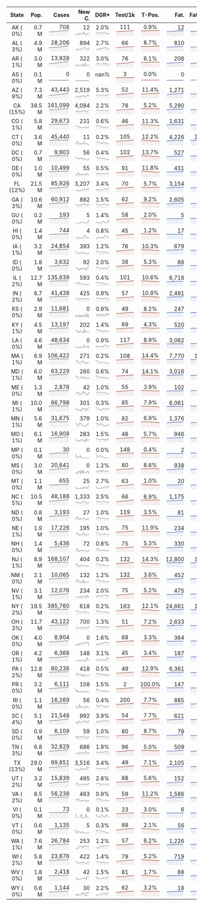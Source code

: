 
<!-- Building Table Time:  2020-06-19T16:00:17.508368 -->


| State | Pop. | Cases | New C. | DGR* | Test/1k | T-Pos. | Fat. | Fat./1M  | CFR* |  GF* | GF-14day | Dbl.Days | CDD |  
| :---: | ---: | ---: | ---: | :---: | :---: | :---: | ---: | ---:  | :---: |  :---: | :---: | :---: | ---: |  
| AK ( 0%)  | 0.7 M  | 708 <br><img src="/assets/images/covid/sparklines/AK_img_positive_20200619_1592596817.png"> | 12 <br><img src="/assets/images/covid/sparklines/AK_img_positiveIncrease_20200619_1592596817.png"> | 2.0% <br><img src="/assets/images/covid/sparklines/AK_img_dgr_4_20200619_1592596817.png"> | 111 <br><img src="/assets/images/covid/sparklines/AK_img_total_test_per_1k_20200619_1592596817.png"> | 0.9% <br><img src="/assets/images/covid/sparklines/AK_img_test_positivity_20200619_1592596817.png"> | 12 <br><img src="/assets/images/covid/sparklines/AK_img_death_20200619_1592596818.png"> | 16 <br><img src="/assets/images/covid/sparklines/AK_img_death_20200619_1592596818.png">  | 1.7% <br><img src="/assets/images/covid/sparklines/AK_img_cfr_4_20200619_1592596818.png"> |  1.4 <br><img src="/assets/images/covid/sparklines/AK_img_gfac_4_20200619_1592596818.png"> | 17.8 <br><img src="/assets/images/covid/sparklines/AK_img_gfac_14sum_20200619_1592596818.png"> | 34 <br><img src="/assets/images/covid/sparklines/AK_img_doubling_days_20200619_1592596818.png"> | 1   |  
| AL ( 3%)  | 4.9 M  | 28,206 <br><img src="/assets/images/covid/sparklines/AL_img_positive_20200619_1592596818.png"> | 894 <br><img src="/assets/images/covid/sparklines/AL_img_positiveIncrease_20200619_1592596818.png"> | 2.7% <br><img src="/assets/images/covid/sparklines/AL_img_dgr_4_20200619_1592596819.png"> | 66 <br><img src="/assets/images/covid/sparklines/AL_img_total_test_per_1k_20200619_1592596819.png"> | 8.7% <br><img src="/assets/images/covid/sparklines/AL_img_test_positivity_20200619_1592596819.png"> | 810 <br><img src="/assets/images/covid/sparklines/AL_img_death_20200619_1592596819.png"> | 165 <br><img src="/assets/images/covid/sparklines/AL_img_death_20200619_1592596819.png">  | 2.9% <br><img src="/assets/images/covid/sparklines/AL_img_cfr_4_20200619_1592596819.png"> |  1.4 <br><img src="/assets/images/covid/sparklines/AL_img_gfac_4_20200619_1592596819.png"> | 15.9 <br><img src="/assets/images/covid/sparklines/AL_img_gfac_14sum_20200619_1592596819.png"> | 25 <br><img src="/assets/images/covid/sparklines/AL_img_doubling_days_20200619_1592596819.png"> | 0   |  
| AR ( 1%)  | 3.0 M  | 13,928 <br><img src="/assets/images/covid/sparklines/AR_img_positive_20200619_1592596819.png"> | 322 <br><img src="/assets/images/covid/sparklines/AR_img_positiveIncrease_20200619_1592596820.png"> | 3.0% <br><img src="/assets/images/covid/sparklines/AR_img_dgr_4_20200619_1592596820.png"> | 76 <br><img src="/assets/images/covid/sparklines/AR_img_total_test_per_1k_20200619_1592596820.png"> | 6.1% <br><img src="/assets/images/covid/sparklines/AR_img_test_positivity_20200619_1592596820.png"> | 208 <br><img src="/assets/images/covid/sparklines/AR_img_death_20200619_1592596820.png"> | 69 <br><img src="/assets/images/covid/sparklines/AR_img_death_20200619_1592596820.png">  | 1.5% <br><img src="/assets/images/covid/sparklines/AR_img_cfr_4_20200619_1592596821.png"> |  0.9 <br><img src="/assets/images/covid/sparklines/AR_img_gfac_4_20200619_1592596820.png"> | 11.2 <br><img src="/assets/images/covid/sparklines/AR_img_gfac_14sum_20200619_1592596821.png"> | 23 <br><img src="/assets/images/covid/sparklines/AR_img_doubling_days_20200619_1592596821.png"> | 1   |  
| AS ( 0%)  | 0.1 M  | 0 <br><img src="/assets/images/covid/sparklines/AS_img_positive_20200619_1592596821.png"> | 0 <br><img src="/assets/images/covid/sparklines/AS_img_positiveIncrease_20200619_1592596821.png"> | nan% <br><img src="/assets/images/covid/sparklines/AS_img_dgr_4_20200619_1592596821.png"> | 3 <br><img src="/assets/images/covid/sparklines/AS_img_total_test_per_1k_20200619_1592596821.png"> | 0.0% <br><img src="/assets/images/covid/sparklines/AS_img_test_positivity_20200619_1592596821.png"> | 0 <br><img src="/assets/images/covid/sparklines/AS_img_death_20200619_1592596822.png"> | 0 <br><img src="/assets/images/covid/sparklines/AS_img_death_20200619_1592596822.png">  | 0.0% <br><img src="/assets/images/covid/sparklines/AS_img_cfr_4_20200619_1592596822.png"> |  nan <br><img src="/assets/images/covid/sparklines/AS_img_gfac_4_20200619_1592596822.png"> | nan <br><img src="/assets/images/covid/sparklines/AS_img_gfac_14sum_20200619_1592596822.png"> | nan <br><img src="/assets/images/covid/sparklines/AS_img_doubling_days_20200619_1592596822.png"> | 80   |  
| AZ ( 9%)  | 7.3 M  | 43,443 <br><img src="/assets/images/covid/sparklines/AZ_img_positive_20200619_1592596822.png"> | 2,519 <br><img src="/assets/images/covid/sparklines/AZ_img_positiveIncrease_20200619_1592596822.png"> | 5.3% <br><img src="/assets/images/covid/sparklines/AZ_img_dgr_4_20200619_1592596823.png"> | 52 <br><img src="/assets/images/covid/sparklines/AZ_img_total_test_per_1k_20200619_1592596823.png"> | 11.4% <br><img src="/assets/images/covid/sparklines/AZ_img_test_positivity_20200619_1592596823.png"> | 1,271 <br><img src="/assets/images/covid/sparklines/AZ_img_death_20200619_1592596823.png"> | 175 <br><img src="/assets/images/covid/sparklines/AZ_img_death_20200619_1592596823.png">  | 3.1% <br><img src="/assets/images/covid/sparklines/AZ_img_cfr_4_20200619_1592596823.png"> |  1.3 <br><img src="/assets/images/covid/sparklines/AZ_img_gfac_4_20200619_1592596823.png"> | 18.3 <br><img src="/assets/images/covid/sparklines/AZ_img_gfac_14sum_20200619_1592596823.png"> | 13 <br><img src="/assets/images/covid/sparklines/AZ_img_doubling_days_20200619_1592596823.png"> | 0   |  
| CA (15%)  | 39.5 M  | 161,099 <br><img src="/assets/images/covid/sparklines/CA_img_positive_20200619_1592596824.png"> | 4,084 <br><img src="/assets/images/covid/sparklines/CA_img_positiveIncrease_20200619_1592596824.png"> | 2.2% <br><img src="/assets/images/covid/sparklines/CA_img_dgr_4_20200619_1592596824.png"> | 78 <br><img src="/assets/images/covid/sparklines/CA_img_total_test_per_1k_20200619_1592596824.png"> | 5.2% <br><img src="/assets/images/covid/sparklines/CA_img_test_positivity_20200619_1592596824.png"> | 5,290 <br><img src="/assets/images/covid/sparklines/CA_img_death_20200619_1592596824.png"> | 134 <br><img src="/assets/images/covid/sparklines/CA_img_death_20200619_1592596824.png">  | 3.3% <br><img src="/assets/images/covid/sparklines/CA_img_cfr_4_20200619_1592596825.png"> |  1.2 <br><img src="/assets/images/covid/sparklines/CA_img_gfac_4_20200619_1592596824.png"> | 14.7 <br><img src="/assets/images/covid/sparklines/CA_img_gfac_14sum_20200619_1592596824.png"> | 31 <br><img src="/assets/images/covid/sparklines/CA_img_doubling_days_20200619_1592596824.png"> | 0   |  
| CO ( 1%)  | 5.8 M  | 29,673 <br><img src="/assets/images/covid/sparklines/CO_img_positive_20200619_1592596825.png"> | 231 <br><img src="/assets/images/covid/sparklines/CO_img_positiveIncrease_20200619_1592596825.png"> | 0.6% <br><img src="/assets/images/covid/sparklines/CO_img_dgr_4_20200619_1592596825.png"> | 46 <br><img src="/assets/images/covid/sparklines/CO_img_total_test_per_1k_20200619_1592596825.png"> | 11.3% <br><img src="/assets/images/covid/sparklines/CO_img_test_positivity_20200619_1592596825.png"> | 1,631 <br><img src="/assets/images/covid/sparklines/CO_img_death_20200619_1592596825.png"> | 283 <br><img src="/assets/images/covid/sparklines/CO_img_death_20200619_1592596825.png">  | 5.5% <br><img src="/assets/images/covid/sparklines/CO_img_cfr_4_20200619_1592596826.png"> |  1.3 <br><img src="/assets/images/covid/sparklines/CO_img_gfac_4_20200619_1592596825.png"> | 14.1 <br><img src="/assets/images/covid/sparklines/CO_img_gfac_14sum_20200619_1592596826.png"> | 110 <br><img src="/assets/images/covid/sparklines/CO_img_doubling_days_20200619_1592596826.png"> | 0   |  
| CT ( 0%)  | 3.6 M  | 45,440 <br><img src="/assets/images/covid/sparklines/CT_img_positive_20200619_1592596826.png"> | 11 <br><img src="/assets/images/covid/sparklines/CT_img_positiveIncrease_20200619_1592596826.png"> | 0.2% <br><img src="/assets/images/covid/sparklines/CT_img_dgr_4_20200619_1592596826.png"> | 105 <br><img src="/assets/images/covid/sparklines/CT_img_total_test_per_1k_20200619_1592596826.png"> | 12.2% <br><img src="/assets/images/covid/sparklines/CT_img_test_positivity_20200619_1592596826.png"> | 4,226 <br><img src="/assets/images/covid/sparklines/CT_img_death_20200619_1592596826.png"> | 1,185 <br><img src="/assets/images/covid/sparklines/CT_img_death_20200619_1592596826.png">  | 9.3% <br><img src="/assets/images/covid/sparklines/CT_img_cfr_4_20200619_1592596827.png"> |  0.6 <br><img src="/assets/images/covid/sparklines/CT_img_gfac_4_20200619_1592596826.png"> | 15.2 <br><img src="/assets/images/covid/sparklines/CT_img_gfac_14sum_20200619_1592596827.png"> | 415 <br><img src="/assets/images/covid/sparklines/CT_img_doubling_days_20200619_1592596827.png"> | 3   |  
| DC ( 0%)  | 0.7 M  | 9,903 <br><img src="/assets/images/covid/sparklines/DC_img_positive_20200619_1592596827.png"> | 56 <br><img src="/assets/images/covid/sparklines/DC_img_positiveIncrease_20200619_1592596827.png"> | 0.4% <br><img src="/assets/images/covid/sparklines/DC_img_dgr_4_20200619_1592596827.png"> | 102 <br><img src="/assets/images/covid/sparklines/DC_img_total_test_per_1k_20200619_1592596827.png"> | 13.7% <br><img src="/assets/images/covid/sparklines/DC_img_test_positivity_20200619_1592596828.png"> | 527 <br><img src="/assets/images/covid/sparklines/DC_img_death_20200619_1592596828.png"> | 747 <br><img src="/assets/images/covid/sparklines/DC_img_death_20200619_1592596828.png">  | 5.3% <br><img src="/assets/images/covid/sparklines/DC_img_cfr_4_20200619_1592596828.png"> |  1.4 <br><img src="/assets/images/covid/sparklines/DC_img_gfac_4_20200619_1592596828.png"> | 14.7 <br><img src="/assets/images/covid/sparklines/DC_img_gfac_14sum_20200619_1592596828.png"> | 159 <br><img src="/assets/images/covid/sparklines/DC_img_doubling_days_20200619_1592596828.png"> | 0   |  
| DE ( 0%)  | 1.0 M  | 10,499 <br><img src="/assets/images/covid/sparklines/DE_img_positive_20200619_1592596828.png"> | 55 <br><img src="/assets/images/covid/sparklines/DE_img_positiveIncrease_20200619_1592596828.png"> | 0.5% <br><img src="/assets/images/covid/sparklines/DE_img_dgr_4_20200619_1592596829.png"> | 91 <br><img src="/assets/images/covid/sparklines/DE_img_total_test_per_1k_20200619_1592596829.png"> | 11.8% <br><img src="/assets/images/covid/sparklines/DE_img_test_positivity_20200619_1592596829.png"> | 431 <br><img src="/assets/images/covid/sparklines/DE_img_death_20200619_1592596829.png"> | 443 <br><img src="/assets/images/covid/sparklines/DE_img_death_20200619_1592596829.png">  | 4.1% <br><img src="/assets/images/covid/sparklines/DE_img_cfr_4_20200619_1592596829.png"> |  1.1 <br><img src="/assets/images/covid/sparklines/DE_img_gfac_4_20200619_1592596829.png"> | 16.4 <br><img src="/assets/images/covid/sparklines/DE_img_gfac_14sum_20200619_1592596829.png"> | 134 <br><img src="/assets/images/covid/sparklines/DE_img_doubling_days_20200619_1592596829.png"> | 0   |  
| FL (12%)  | 21.5 M  | 85,926 <br><img src="/assets/images/covid/sparklines/FL_img_positive_20200619_1592596829.png"> | 3,207 <br><img src="/assets/images/covid/sparklines/FL_img_positiveIncrease_20200619_1592596829.png"> | 3.4% <br><img src="/assets/images/covid/sparklines/FL_img_dgr_4_20200619_1592596830.png"> | 70 <br><img src="/assets/images/covid/sparklines/FL_img_total_test_per_1k_20200619_1592596830.png"> | 5.7% <br><img src="/assets/images/covid/sparklines/FL_img_test_positivity_20200619_1592596830.png"> | 3,154 <br><img src="/assets/images/covid/sparklines/FL_img_death_20200619_1592596830.png"> | 147 <br><img src="/assets/images/covid/sparklines/FL_img_death_20200619_1592596830.png">  | 3.8% <br><img src="/assets/images/covid/sparklines/FL_img_cfr_4_20200619_1592596830.png"> |  1.2 <br><img src="/assets/images/covid/sparklines/FL_img_gfac_4_20200619_1592596830.png"> | 15.3 <br><img src="/assets/images/covid/sparklines/FL_img_gfac_14sum_20200619_1592596830.png"> | 20 <br><img src="/assets/images/covid/sparklines/FL_img_doubling_days_20200619_1592596830.png"> | 0   |  
| GA ( 3%)  | 10.6 M  | 60,912 <br><img src="/assets/images/covid/sparklines/GA_img_positive_20200619_1592596831.png"> | 882 <br><img src="/assets/images/covid/sparklines/GA_img_positiveIncrease_20200619_1592596831.png"> | 1.5% <br><img src="/assets/images/covid/sparklines/GA_img_dgr_4_20200619_1592596831.png"> | 62 <br><img src="/assets/images/covid/sparklines/GA_img_total_test_per_1k_20200619_1592596831.png"> | 9.2% <br><img src="/assets/images/covid/sparklines/GA_img_test_positivity_20200619_1592596831.png"> | 2,605 <br><img src="/assets/images/covid/sparklines/GA_img_death_20200619_1592596831.png"> | 245 <br><img src="/assets/images/covid/sparklines/GA_img_death_20200619_1592596831.png">  | 4.3% <br><img src="/assets/images/covid/sparklines/GA_img_cfr_4_20200619_1592596832.png"> |  1.0 <br><img src="/assets/images/covid/sparklines/GA_img_gfac_4_20200619_1592596831.png"> | 14.4 <br><img src="/assets/images/covid/sparklines/GA_img_gfac_14sum_20200619_1592596831.png"> | 48 <br><img src="/assets/images/covid/sparklines/GA_img_doubling_days_20200619_1592596831.png"> | 1   |  
| GU ( 0%)  | 0.2 M  | 193 <br><img src="/assets/images/covid/sparklines/GU_img_positive_20200619_1592596832.png"> | 5 <br><img src="/assets/images/covid/sparklines/GU_img_positiveIncrease_20200619_1592596832.png"> | 1.4% <br><img src="/assets/images/covid/sparklines/GU_img_dgr_4_20200619_1592596832.png"> | 58 <br><img src="/assets/images/covid/sparklines/GU_img_total_test_per_1k_20200619_1592596832.png"> | 2.0% <br><img src="/assets/images/covid/sparklines/GU_img_test_positivity_20200619_1592596832.png"> | 5 <br><img src="/assets/images/covid/sparklines/GU_img_death_20200619_1592596832.png"> | 30 <br><img src="/assets/images/covid/sparklines/GU_img_death_20200619_1592596832.png">  | 2.6% <br><img src="/assets/images/covid/sparklines/GU_img_cfr_4_20200619_1592596833.png"> |  2.0 <br><img src="/assets/images/covid/sparklines/GU_img_gfac_4_20200619_1592596832.png"> | 12.3 <br><img src="/assets/images/covid/sparklines/GU_img_gfac_14sum_20200619_1592596832.png"> | 48 <br><img src="/assets/images/covid/sparklines/GU_img_doubling_days_20200619_1592596832.png"> | 29   |  
| HI ( 0%)  | 1.4 M  | 744 <br><img src="/assets/images/covid/sparklines/HI_img_positive_20200619_1592596833.png"> | 4 <br><img src="/assets/images/covid/sparklines/HI_img_positiveIncrease_20200619_1592596833.png"> | 0.8% <br><img src="/assets/images/covid/sparklines/HI_img_dgr_4_20200619_1592596833.png"> | 45 <br><img src="/assets/images/covid/sparklines/HI_img_total_test_per_1k_20200619_1592596833.png"> | 1.2% <br><img src="/assets/images/covid/sparklines/HI_img_test_positivity_20200619_1592596833.png"> | 17 <br><img src="/assets/images/covid/sparklines/HI_img_death_20200619_1592596833.png"> | 12 <br><img src="/assets/images/covid/sparklines/HI_img_death_20200619_1592596833.png">  | 2.3% <br><img src="/assets/images/covid/sparklines/HI_img_cfr_4_20200619_1592596834.png"> |  1.0 <br><img src="/assets/images/covid/sparklines/HI_img_gfac_4_20200619_1592596833.png"> | 22.3 <br><img src="/assets/images/covid/sparklines/HI_img_gfac_14sum_20200619_1592596833.png"> | 88 <br><img src="/assets/images/covid/sparklines/HI_img_doubling_days_20200619_1592596833.png"> | 2   |  
| IA ( 1%)  | 3.2 M  | 24,854 <br><img src="/assets/images/covid/sparklines/IA_img_positive_20200619_1592596834.png"> | 393 <br><img src="/assets/images/covid/sparklines/IA_img_positiveIncrease_20200619_1592596834.png"> | 1.2% <br><img src="/assets/images/covid/sparklines/IA_img_dgr_4_20200619_1592596834.png"> | 76 <br><img src="/assets/images/covid/sparklines/IA_img_total_test_per_1k_20200619_1592596834.png"> | 10.3% <br><img src="/assets/images/covid/sparklines/IA_img_test_positivity_20200619_1592596834.png"> | 679 <br><img src="/assets/images/covid/sparklines/IA_img_death_20200619_1592596834.png"> | 215 <br><img src="/assets/images/covid/sparklines/IA_img_death_20200619_1592596834.png">  | 2.7% <br><img src="/assets/images/covid/sparklines/IA_img_cfr_4_20200619_1592596835.png"> |  1.4 <br><img src="/assets/images/covid/sparklines/IA_img_gfac_4_20200619_1592596834.png"> | 25.0 <br><img src="/assets/images/covid/sparklines/IA_img_gfac_14sum_20200619_1592596834.png"> | 57 <br><img src="/assets/images/covid/sparklines/IA_img_doubling_days_20200619_1592596835.png"> | 0   |  
| ID ( 0%)  | 1.8 M  | 3,632 <br><img src="/assets/images/covid/sparklines/ID_img_positive_20200619_1592596835.png"> | 92 <br><img src="/assets/images/covid/sparklines/ID_img_positiveIncrease_20200619_1592596835.png"> | 2.0% <br><img src="/assets/images/covid/sparklines/ID_img_dgr_4_20200619_1592596835.png"> | 38 <br><img src="/assets/images/covid/sparklines/ID_img_total_test_per_1k_20200619_1592596835.png"> | 5.3% <br><img src="/assets/images/covid/sparklines/ID_img_test_positivity_20200619_1592596835.png"> | 88 <br><img src="/assets/images/covid/sparklines/ID_img_death_20200619_1592596836.png"> | 49 <br><img src="/assets/images/covid/sparklines/ID_img_death_20200619_1592596836.png">  | 2.5% <br><img src="/assets/images/covid/sparklines/ID_img_cfr_4_20200619_1592596836.png"> |  1.1 <br><img src="/assets/images/covid/sparklines/ID_img_gfac_4_20200619_1592596836.png"> | 11.7 <br><img src="/assets/images/covid/sparklines/ID_img_gfac_14sum_20200619_1592596836.png"> | 34 <br><img src="/assets/images/covid/sparklines/ID_img_doubling_days_20200619_1592596836.png"> | 0   |  
| IL ( 2%)  | 12.7 M  | 135,639 <br><img src="/assets/images/covid/sparklines/IL_img_positive_20200619_1592596836.png"> | 593 <br><img src="/assets/images/covid/sparklines/IL_img_positiveIncrease_20200619_1592596836.png"> | 0.4% <br><img src="/assets/images/covid/sparklines/IL_img_dgr_4_20200619_1592596836.png"> | 101 <br><img src="/assets/images/covid/sparklines/IL_img_total_test_per_1k_20200619_1592596836.png"> | 10.6% <br><img src="/assets/images/covid/sparklines/IL_img_test_positivity_20200619_1592596836.png"> | 6,718 <br><img src="/assets/images/covid/sparklines/IL_img_death_20200619_1592596837.png"> | 530 <br><img src="/assets/images/covid/sparklines/IL_img_death_20200619_1592596837.png">  | 4.9% <br><img src="/assets/images/covid/sparklines/IL_img_cfr_4_20200619_1592596837.png"> |  1.0 <br><img src="/assets/images/covid/sparklines/IL_img_gfac_4_20200619_1592596837.png"> | 13.9 <br><img src="/assets/images/covid/sparklines/IL_img_gfac_14sum_20200619_1592596837.png"> | 157 <br><img src="/assets/images/covid/sparklines/IL_img_doubling_days_20200619_1592596837.png"> | 0   |  
| IN ( 2%)  | 6.7 M  | 41,438 <br><img src="/assets/images/covid/sparklines/IN_img_positive_20200619_1592596837.png"> | 425 <br><img src="/assets/images/covid/sparklines/IN_img_positiveIncrease_20200619_1592596837.png"> | 0.9% <br><img src="/assets/images/covid/sparklines/IN_img_dgr_4_20200619_1592596837.png"> | 57 <br><img src="/assets/images/covid/sparklines/IN_img_total_test_per_1k_20200619_1592596837.png"> | 10.8% <br><img src="/assets/images/covid/sparklines/IN_img_test_positivity_20200619_1592596838.png"> | 2,491 <br><img src="/assets/images/covid/sparklines/IN_img_death_20200619_1592596838.png"> | 370 <br><img src="/assets/images/covid/sparklines/IN_img_death_20200619_1592596838.png">  | 6.0% <br><img src="/assets/images/covid/sparklines/IN_img_cfr_4_20200619_1592596838.png"> |  1.3 <br><img src="/assets/images/covid/sparklines/IN_img_gfac_4_20200619_1592596838.png"> | 14.7 <br><img src="/assets/images/covid/sparklines/IN_img_gfac_14sum_20200619_1592596838.png"> | 76 <br><img src="/assets/images/covid/sparklines/IN_img_doubling_days_20200619_1592596838.png"> | 0   |  
| KS ( 0%)  | 2.9 M  | 11,681 <br><img src="/assets/images/covid/sparklines/KS_img_positive_20200619_1592596838.png"> | 0 <br><img src="/assets/images/covid/sparklines/KS_img_positiveIncrease_20200619_1592596838.png"> | 0.9% <br><img src="/assets/images/covid/sparklines/KS_img_dgr_4_20200619_1592596839.png"> | 49 <br><img src="/assets/images/covid/sparklines/KS_img_total_test_per_1k_20200619_1592596839.png"> | 8.2% <br><img src="/assets/images/covid/sparklines/KS_img_test_positivity_20200619_1592596839.png"> | 247 <br><img src="/assets/images/covid/sparklines/KS_img_death_20200619_1592596839.png"> | 85 <br><img src="/assets/images/covid/sparklines/KS_img_death_20200619_1592596839.png">  | 2.1% <br><img src="/assets/images/covid/sparklines/KS_img_cfr_4_20200619_1592596839.png"> |  0.0 <br><img src="/assets/images/covid/sparklines/KS_img_gfac_4_20200619_1592596839.png"> | 0.0 <br><img src="/assets/images/covid/sparklines/KS_img_gfac_14sum_20200619_1592596839.png"> | 77 <br><img src="/assets/images/covid/sparklines/KS_img_doubling_days_20200619_1592596839.png"> | 1   |  
| KY ( 1%)  | 4.5 M  | 13,197 <br><img src="/assets/images/covid/sparklines/KY_img_positive_20200619_1592596839.png"> | 202 <br><img src="/assets/images/covid/sparklines/KY_img_positiveIncrease_20200619_1592596840.png"> | 1.4% <br><img src="/assets/images/covid/sparklines/KY_img_dgr_4_20200619_1592596840.png"> | 69 <br><img src="/assets/images/covid/sparklines/KY_img_total_test_per_1k_20200619_1592596840.png"> | 4.3% <br><img src="/assets/images/covid/sparklines/KY_img_test_positivity_20200619_1592596840.png"> | 520 <br><img src="/assets/images/covid/sparklines/KY_img_death_20200619_1592596840.png"> | 116 <br><img src="/assets/images/covid/sparklines/KY_img_death_20200619_1592596840.png">  | 4.0% <br><img src="/assets/images/covid/sparklines/KY_img_cfr_4_20200619_1592596840.png"> |  1.0 <br><img src="/assets/images/covid/sparklines/KY_img_gfac_4_20200619_1592596840.png"> | 9.5 <br><img src="/assets/images/covid/sparklines/KY_img_gfac_14sum_20200619_1592596840.png"> | 48 <br><img src="/assets/images/covid/sparklines/KY_img_doubling_days_20200619_1592596840.png"> | 0   |  
| LA ( 0%)  | 4.6 M  | 48,634 <br><img src="/assets/images/covid/sparklines/LA_img_positive_20200619_1592596841.png"> | 0 <br><img src="/assets/images/covid/sparklines/LA_img_positiveIncrease_20200619_1592596841.png"> | 0.9% <br><img src="/assets/images/covid/sparklines/LA_img_dgr_4_20200619_1592596841.png"> | 117 <br><img src="/assets/images/covid/sparklines/LA_img_total_test_per_1k_20200619_1592596841.png"> | 8.9% <br><img src="/assets/images/covid/sparklines/LA_img_test_positivity_20200619_1592596841.png"> | 3,062 <br><img src="/assets/images/covid/sparklines/LA_img_death_20200619_1592596841.png"> | 659 <br><img src="/assets/images/covid/sparklines/LA_img_death_20200619_1592596841.png">  | 6.4% <br><img src="/assets/images/covid/sparklines/LA_img_cfr_4_20200619_1592596842.png"> |  0.8 <br><img src="/assets/images/covid/sparklines/LA_img_gfac_4_20200619_1592596841.png"> | 16.2 <br><img src="/assets/images/covid/sparklines/LA_img_gfac_14sum_20200619_1592596841.png"> | 76 <br><img src="/assets/images/covid/sparklines/LA_img_doubling_days_20200619_1592596841.png"> | 1   |  
| MA ( 1%)  | 6.9 M  | 106,422 <br><img src="/assets/images/covid/sparklines/MA_img_positive_20200619_1592596842.png"> | 271 <br><img src="/assets/images/covid/sparklines/MA_img_positiveIncrease_20200619_1592596842.png"> | 0.2% <br><img src="/assets/images/covid/sparklines/MA_img_dgr_4_20200619_1592596842.png"> | 108 <br><img src="/assets/images/covid/sparklines/MA_img_total_test_per_1k_20200619_1592596842.png"> | 14.4% <br><img src="/assets/images/covid/sparklines/MA_img_test_positivity_20200619_1592596842.png"> | 7,770 <br><img src="/assets/images/covid/sparklines/MA_img_death_20200619_1592596842.png"> | 1,127 <br><img src="/assets/images/covid/sparklines/MA_img_death_20200619_1592596842.png">  | 7.3% <br><img src="/assets/images/covid/sparklines/MA_img_cfr_4_20200619_1592596843.png"> |  1.2 <br><img src="/assets/images/covid/sparklines/MA_img_gfac_4_20200619_1592596842.png"> | 15.2 <br><img src="/assets/images/covid/sparklines/MA_img_gfac_14sum_20200619_1592596842.png"> | 297 <br><img src="/assets/images/covid/sparklines/MA_img_doubling_days_20200619_1592596843.png"> | 0   |  
| MD ( 1%)  | 6.0 M  | 63,229 <br><img src="/assets/images/covid/sparklines/MD_img_positive_20200619_1592596843.png"> | 260 <br><img src="/assets/images/covid/sparklines/MD_img_positiveIncrease_20200619_1592596843.png"> | 0.6% <br><img src="/assets/images/covid/sparklines/MD_img_dgr_4_20200619_1592596843.png"> | 74 <br><img src="/assets/images/covid/sparklines/MD_img_total_test_per_1k_20200619_1592596843.png"> | 14.1% <br><img src="/assets/images/covid/sparklines/MD_img_test_positivity_20200619_1592596843.png"> | 3,016 <br><img src="/assets/images/covid/sparklines/MD_img_death_20200619_1592596843.png"> | 499 <br><img src="/assets/images/covid/sparklines/MD_img_death_20200619_1592596843.png">  | 4.8% <br><img src="/assets/images/covid/sparklines/MD_img_cfr_4_20200619_1592596844.png"> |  0.9 <br><img src="/assets/images/covid/sparklines/MD_img_gfac_4_20200619_1592596843.png"> | 14.0 <br><img src="/assets/images/covid/sparklines/MD_img_gfac_14sum_20200619_1592596844.png"> | 111 <br><img src="/assets/images/covid/sparklines/MD_img_doubling_days_20200619_1592596844.png"> | 1   |  
| ME ( 0%)  | 1.3 M  | 2,878 <br><img src="/assets/images/covid/sparklines/ME_img_positive_20200619_1592596844.png"> | 42 <br><img src="/assets/images/covid/sparklines/ME_img_positiveIncrease_20200619_1592596844.png"> | 1.0% <br><img src="/assets/images/covid/sparklines/ME_img_dgr_4_20200619_1592596844.png"> | 55 <br><img src="/assets/images/covid/sparklines/ME_img_total_test_per_1k_20200619_1592596844.png"> | 3.9% <br><img src="/assets/images/covid/sparklines/ME_img_test_positivity_20200619_1592596844.png"> | 102 <br><img src="/assets/images/covid/sparklines/ME_img_death_20200619_1592596844.png"> | 76 <br><img src="/assets/images/covid/sparklines/ME_img_death_20200619_1592596844.png">  | 3.6% <br><img src="/assets/images/covid/sparklines/ME_img_cfr_4_20200619_1592596845.png"> |  1.7 <br><img src="/assets/images/covid/sparklines/ME_img_gfac_4_20200619_1592596845.png"> | 15.4 <br><img src="/assets/images/covid/sparklines/ME_img_gfac_14sum_20200619_1592596845.png"> | 68 <br><img src="/assets/images/covid/sparklines/ME_img_doubling_days_20200619_1592596845.png"> | 0   |  
| MI ( 1%)  | 10.0 M  | 66,798 <br><img src="/assets/images/covid/sparklines/MI_img_positive_20200619_1592596845.png"> | 301 <br><img src="/assets/images/covid/sparklines/MI_img_positiveIncrease_20200619_1592596845.png"> | 0.3% <br><img src="/assets/images/covid/sparklines/MI_img_dgr_4_20200619_1592596846.png"> | 85 <br><img src="/assets/images/covid/sparklines/MI_img_total_test_per_1k_20200619_1592596846.png"> | 7.9% <br><img src="/assets/images/covid/sparklines/MI_img_test_positivity_20200619_1592596846.png"> | 6,061 <br><img src="/assets/images/covid/sparklines/MI_img_death_20200619_1592596846.png"> | 607 <br><img src="/assets/images/covid/sparklines/MI_img_death_20200619_1592596846.png">  | 9.1% <br><img src="/assets/images/covid/sparklines/MI_img_cfr_4_20200619_1592596846.png"> |  2.0 <br><img src="/assets/images/covid/sparklines/MI_img_gfac_4_20200619_1592596846.png"> | 32.8 <br><img src="/assets/images/covid/sparklines/MI_img_gfac_14sum_20200619_1592596846.png"> | 201 <br><img src="/assets/images/covid/sparklines/MI_img_doubling_days_20200619_1592596846.png"> | 0   |  
| MN ( 1%)  | 5.6 M  | 31,675 <br><img src="/assets/images/covid/sparklines/MN_img_positive_20200619_1592596847.png"> | 379 <br><img src="/assets/images/covid/sparklines/MN_img_positiveIncrease_20200619_1592596847.png"> | 1.0% <br><img src="/assets/images/covid/sparklines/MN_img_dgr_4_20200619_1592596847.png"> | 82 <br><img src="/assets/images/covid/sparklines/MN_img_total_test_per_1k_20200619_1592596847.png"> | 6.9% <br><img src="/assets/images/covid/sparklines/MN_img_test_positivity_20200619_1592596847.png"> | 1,376 <br><img src="/assets/images/covid/sparklines/MN_img_death_20200619_1592596847.png"> | 244 <br><img src="/assets/images/covid/sparklines/MN_img_death_20200619_1592596847.png">  | 4.3% <br><img src="/assets/images/covid/sparklines/MN_img_cfr_4_20200619_1592596848.png"> |  4.4 <br><img src="/assets/images/covid/sparklines/MN_img_gfac_4_20200619_1592596847.png"> | 47.3 <br><img src="/assets/images/covid/sparklines/MN_img_gfac_14sum_20200619_1592596847.png"> | 70 <br><img src="/assets/images/covid/sparklines/MN_img_doubling_days_20200619_1592596847.png"> | 1   |  
| MO ( 1%)  | 6.1 M  | 16,908 <br><img src="/assets/images/covid/sparklines/MO_img_positive_20200619_1592596848.png"> | 283 <br><img src="/assets/images/covid/sparklines/MO_img_positiveIncrease_20200619_1592596848.png"> | 1.5% <br><img src="/assets/images/covid/sparklines/MO_img_dgr_4_20200619_1592596848.png"> | 48 <br><img src="/assets/images/covid/sparklines/MO_img_total_test_per_1k_20200619_1592596848.png"> | 5.7% <br><img src="/assets/images/covid/sparklines/MO_img_test_positivity_20200619_1592596848.png"> | 946 <br><img src="/assets/images/covid/sparklines/MO_img_death_20200619_1592596848.png"> | 154 <br><img src="/assets/images/covid/sparklines/MO_img_death_20200619_1592596848.png">  | 5.5% <br><img src="/assets/images/covid/sparklines/MO_img_cfr_4_20200619_1592596849.png"> |  1.0 <br><img src="/assets/images/covid/sparklines/MO_img_gfac_4_20200619_1592596848.png"> | 13.1 <br><img src="/assets/images/covid/sparklines/MO_img_gfac_14sum_20200619_1592596849.png"> | 46 <br><img src="/assets/images/covid/sparklines/MO_img_doubling_days_20200619_1592596849.png"> | 0   |  
| MP ( 0%)  | 0.1 M  | 30 <br><img src="/assets/images/covid/sparklines/MP_img_positive_20200619_1592596849.png"> | 0 <br><img src="/assets/images/covid/sparklines/MP_img_positiveIncrease_20200619_1592596849.png"> | 0.0% <br><img src="/assets/images/covid/sparklines/MP_img_dgr_4_20200619_1592596849.png"> | 148 <br><img src="/assets/images/covid/sparklines/MP_img_total_test_per_1k_20200619_1592596849.png"> | 0.4% <br><img src="/assets/images/covid/sparklines/MP_img_test_positivity_20200619_1592596849.png"> | 2 <br><img src="/assets/images/covid/sparklines/MP_img_death_20200619_1592596849.png"> | 36 <br><img src="/assets/images/covid/sparklines/MP_img_death_20200619_1592596849.png">  | 6.7% <br><img src="/assets/images/covid/sparklines/MP_img_cfr_4_20200619_1592596850.png"> |  0.8 <br><img src="/assets/images/covid/sparklines/MP_img_gfac_4_20200619_1592596849.png"> | 9.0 <br><img src="/assets/images/covid/sparklines/MP_img_gfac_14sum_20200619_1592596850.png"> | 1,446 <br><img src="/assets/images/covid/sparklines/MP_img_doubling_days_20200619_1592596850.png"> | 80   |  
| MS ( 0%)  | 3.0 M  | 20,641 <br><img src="/assets/images/covid/sparklines/MS_img_positive_20200619_1592596850.png"> | 0 <br><img src="/assets/images/covid/sparklines/MS_img_positiveIncrease_20200619_1592596850.png"> | 1.2% <br><img src="/assets/images/covid/sparklines/MS_img_dgr_4_20200619_1592596850.png"> | 80 <br><img src="/assets/images/covid/sparklines/MS_img_total_test_per_1k_20200619_1592596850.png"> | 8.6% <br><img src="/assets/images/covid/sparklines/MS_img_test_positivity_20200619_1592596850.png"> | 938 <br><img src="/assets/images/covid/sparklines/MS_img_death_20200619_1592596850.png"> | 315 <br><img src="/assets/images/covid/sparklines/MS_img_death_20200619_1592596850.png">  | 4.6% <br><img src="/assets/images/covid/sparklines/MS_img_cfr_4_20200619_1592596851.png"> |  0.8 <br><img src="/assets/images/covid/sparklines/MS_img_gfac_4_20200619_1592596851.png"> | 64.6 <br><img src="/assets/images/covid/sparklines/MS_img_gfac_14sum_20200619_1592596851.png"> | 60 <br><img src="/assets/images/covid/sparklines/MS_img_doubling_days_20200619_1592596851.png"> | 1   |  
| MT ( 0%)  | 1.1 M  | 655 <br><img src="/assets/images/covid/sparklines/MT_img_positive_20200619_1592596851.png"> | 25 <br><img src="/assets/images/covid/sparklines/MT_img_positiveIncrease_20200619_1592596851.png"> | 2.7% <br><img src="/assets/images/covid/sparklines/MT_img_dgr_4_20200619_1592596851.png"> | 63 <br><img src="/assets/images/covid/sparklines/MT_img_total_test_per_1k_20200619_1592596851.png"> | 1.0% <br><img src="/assets/images/covid/sparklines/MT_img_test_positivity_20200619_1592596852.png"> | 20 <br><img src="/assets/images/covid/sparklines/MT_img_death_20200619_1592596852.png"> | 19 <br><img src="/assets/images/covid/sparklines/MT_img_death_20200619_1592596852.png">  | 3.1% <br><img src="/assets/images/covid/sparklines/MT_img_cfr_4_20200619_1592596852.png"> |  1.7 <br><img src="/assets/images/covid/sparklines/MT_img_gfac_4_20200619_1592596852.png"> | 14.4 <br><img src="/assets/images/covid/sparklines/MT_img_gfac_14sum_20200619_1592596852.png"> | 26 <br><img src="/assets/images/covid/sparklines/MT_img_doubling_days_20200619_1592596852.png"> | 0   |  
| NC ( 5%)  | 10.5 M  | 48,188 <br><img src="/assets/images/covid/sparklines/NC_img_positive_20200619_1592596852.png"> | 1,333 <br><img src="/assets/images/covid/sparklines/NC_img_positiveIncrease_20200619_1592596852.png"> | 2.5% <br><img src="/assets/images/covid/sparklines/NC_img_dgr_4_20200619_1592596853.png"> | 66 <br><img src="/assets/images/covid/sparklines/NC_img_total_test_per_1k_20200619_1592596853.png"> | 6.9% <br><img src="/assets/images/covid/sparklines/NC_img_test_positivity_20200619_1592596853.png"> | 1,175 <br><img src="/assets/images/covid/sparklines/NC_img_death_20200619_1592596853.png"> | 112 <br><img src="/assets/images/covid/sparklines/NC_img_death_20200619_1592596853.png">  | 2.5% <br><img src="/assets/images/covid/sparklines/NC_img_cfr_4_20200619_1592596853.png"> |  1.2 <br><img src="/assets/images/covid/sparklines/NC_img_gfac_4_20200619_1592596853.png"> | 14.7 <br><img src="/assets/images/covid/sparklines/NC_img_gfac_14sum_20200619_1592596853.png"> | 27 <br><img src="/assets/images/covid/sparklines/NC_img_doubling_days_20200619_1592596853.png"> | 0   |  
| ND ( 0%)  | 0.8 M  | 3,193 <br><img src="/assets/images/covid/sparklines/ND_img_positive_20200619_1592596853.png"> | 27 <br><img src="/assets/images/covid/sparklines/ND_img_positiveIncrease_20200619_1592596854.png"> | 1.0% <br><img src="/assets/images/covid/sparklines/ND_img_dgr_4_20200619_1592596854.png"> | 119 <br><img src="/assets/images/covid/sparklines/ND_img_total_test_per_1k_20200619_1592596854.png"> | 3.5% <br><img src="/assets/images/covid/sparklines/ND_img_test_positivity_20200619_1592596854.png"> | 81 <br><img src="/assets/images/covid/sparklines/ND_img_death_20200619_1592596854.png"> | 106 <br><img src="/assets/images/covid/sparklines/ND_img_death_20200619_1592596854.png">  | 2.5% <br><img src="/assets/images/covid/sparklines/ND_img_cfr_4_20200619_1592596854.png"> |  1.0 <br><img src="/assets/images/covid/sparklines/ND_img_gfac_4_20200619_1592596854.png"> | 15.4 <br><img src="/assets/images/covid/sparklines/ND_img_gfac_14sum_20200619_1592596854.png"> | 72 <br><img src="/assets/images/covid/sparklines/ND_img_doubling_days_20200619_1592596854.png"> | 1   |  
| NE ( 1%)  | 1.9 M  | 17,226 <br><img src="/assets/images/covid/sparklines/NE_img_positive_20200619_1592596855.png"> | 195 <br><img src="/assets/images/covid/sparklines/NE_img_positiveIncrease_20200619_1592596855.png"> | 1.0% <br><img src="/assets/images/covid/sparklines/NE_img_dgr_4_20200619_1592596855.png"> | 75 <br><img src="/assets/images/covid/sparklines/NE_img_total_test_per_1k_20200619_1592596855.png"> | 11.9% <br><img src="/assets/images/covid/sparklines/NE_img_test_positivity_20200619_1592596855.png"> | 234 <br><img src="/assets/images/covid/sparklines/NE_img_death_20200619_1592596855.png"> | 121 <br><img src="/assets/images/covid/sparklines/NE_img_death_20200619_1592596855.png">  | 1.3% <br><img src="/assets/images/covid/sparklines/NE_img_cfr_4_20200619_1592596856.png"> |  1.2 <br><img src="/assets/images/covid/sparklines/NE_img_gfac_4_20200619_1592596855.png"> | 14.5 <br><img src="/assets/images/covid/sparklines/NE_img_gfac_14sum_20200619_1592596855.png"> | 69 <br><img src="/assets/images/covid/sparklines/NE_img_doubling_days_20200619_1592596855.png"> | 0   |  
| NH ( 0%)  | 1.4 M  | 5,436 <br><img src="/assets/images/covid/sparklines/NH_img_positive_20200619_1592596856.png"> | 72 <br><img src="/assets/images/covid/sparklines/NH_img_positiveIncrease_20200619_1592596856.png"> | 0.8% <br><img src="/assets/images/covid/sparklines/NH_img_dgr_4_20200619_1592596856.png"> | 75 <br><img src="/assets/images/covid/sparklines/NH_img_total_test_per_1k_20200619_1592596856.png"> | 5.3% <br><img src="/assets/images/covid/sparklines/NH_img_test_positivity_20200619_1592596856.png"> | 330 <br><img src="/assets/images/covid/sparklines/NH_img_death_20200619_1592596856.png"> | 243 <br><img src="/assets/images/covid/sparklines/NH_img_death_20200619_1592596856.png">  | 6.0% <br><img src="/assets/images/covid/sparklines/NH_img_cfr_4_20200619_1592596857.png"> |  2.3 <br><img src="/assets/images/covid/sparklines/NH_img_gfac_4_20200619_1592596856.png"> | 16.2 <br><img src="/assets/images/covid/sparklines/NH_img_gfac_14sum_20200619_1592596856.png"> | 86 <br><img src="/assets/images/covid/sparklines/NH_img_doubling_days_20200619_1592596857.png"> | 0   |  
| NJ ( 1%)  | 8.9 M  | 168,107 <br><img src="/assets/images/covid/sparklines/NJ_img_positive_20200619_1592596857.png"> | 404 <br><img src="/assets/images/covid/sparklines/NJ_img_positiveIncrease_20200619_1592596857.png"> | 0.2% <br><img src="/assets/images/covid/sparklines/NJ_img_dgr_4_20200619_1592596857.png"> | 132 <br><img src="/assets/images/covid/sparklines/NJ_img_total_test_per_1k_20200619_1592596857.png"> | 14.3% <br><img src="/assets/images/covid/sparklines/NJ_img_test_positivity_20200619_1592596857.png"> | 12,800 <br><img src="/assets/images/covid/sparklines/NJ_img_death_20200619_1592596857.png"> | 1,441 <br><img src="/assets/images/covid/sparklines/NJ_img_death_20200619_1592596857.png">  | 7.6% <br><img src="/assets/images/covid/sparklines/NJ_img_cfr_4_20200619_1592596858.png"> |  1.2 <br><img src="/assets/images/covid/sparklines/NJ_img_gfac_4_20200619_1592596857.png"> | 14.6 <br><img src="/assets/images/covid/sparklines/NJ_img_gfac_14sum_20200619_1592596858.png"> | 340 <br><img src="/assets/images/covid/sparklines/NJ_img_doubling_days_20200619_1592596858.png"> | 0   |  
| NM ( 0%)  | 2.1 M  | 10,065 <br><img src="/assets/images/covid/sparklines/NM_img_positive_20200619_1592596858.png"> | 132 <br><img src="/assets/images/covid/sparklines/NM_img_positiveIncrease_20200619_1592596858.png"> | 1.2% <br><img src="/assets/images/covid/sparklines/NM_img_dgr_4_20200619_1592596858.png"> | 132 <br><img src="/assets/images/covid/sparklines/NM_img_total_test_per_1k_20200619_1592596859.png"> | 3.6% <br><img src="/assets/images/covid/sparklines/NM_img_test_positivity_20200619_1592596859.png"> | 452 <br><img src="/assets/images/covid/sparklines/NM_img_death_20200619_1592596859.png"> | 216 <br><img src="/assets/images/covid/sparklines/NM_img_death_20200619_1592596859.png">  | 4.5% <br><img src="/assets/images/covid/sparklines/NM_img_cfr_4_20200619_1592596859.png"> |  1.2 <br><img src="/assets/images/covid/sparklines/NM_img_gfac_4_20200619_1592596859.png"> | 16.8 <br><img src="/assets/images/covid/sparklines/NM_img_gfac_14sum_20200619_1592596859.png"> | 60 <br><img src="/assets/images/covid/sparklines/NM_img_doubling_days_20200619_1592596859.png"> | 0   |  
| NV ( 1%)  | 3.1 M  | 12,076 <br><img src="/assets/images/covid/sparklines/NV_img_positive_20200619_1592596859.png"> | 234 <br><img src="/assets/images/covid/sparklines/NV_img_positiveIncrease_20200619_1592596860.png"> | 2.0% <br><img src="/assets/images/covid/sparklines/NV_img_dgr_4_20200619_1592596860.png"> | 75 <br><img src="/assets/images/covid/sparklines/NV_img_total_test_per_1k_20200619_1592596860.png"> | 5.2% <br><img src="/assets/images/covid/sparklines/NV_img_test_positivity_20200619_1592596860.png"> | 475 <br><img src="/assets/images/covid/sparklines/NV_img_death_20200619_1592596860.png"> | 154 <br><img src="/assets/images/covid/sparklines/NV_img_death_20200619_1592596860.png">  | 4.0% <br><img src="/assets/images/covid/sparklines/NV_img_cfr_4_20200619_1592596860.png"> |  1.3 <br><img src="/assets/images/covid/sparklines/NV_img_gfac_4_20200619_1592596860.png"> | 16.6 <br><img src="/assets/images/covid/sparklines/NV_img_gfac_14sum_20200619_1592596860.png"> | 34 <br><img src="/assets/images/covid/sparklines/NV_img_doubling_days_20200619_1592596860.png"> | 0   |  
| NY ( 2%)  | 19.5 M  | 385,760 <br><img src="/assets/images/covid/sparklines/NY_img_positive_20200619_1592596861.png"> | 618 <br><img src="/assets/images/covid/sparklines/NY_img_positiveIncrease_20200619_1592596861.png"> | 0.2% <br><img src="/assets/images/covid/sparklines/NY_img_dgr_4_20200619_1592596861.png"> | 163 <br><img src="/assets/images/covid/sparklines/NY_img_total_test_per_1k_20200619_1592596861.png"> | 12.1% <br><img src="/assets/images/covid/sparklines/NY_img_test_positivity_20200619_1592596861.png"> | 24,661 <br><img src="/assets/images/covid/sparklines/NY_img_death_20200619_1592596861.png"> | 1,268 <br><img src="/assets/images/covid/sparklines/NY_img_death_20200619_1592596861.png">  | 6.4% <br><img src="/assets/images/covid/sparklines/NY_img_cfr_4_20200619_1592596862.png"> |  1.0 <br><img src="/assets/images/covid/sparklines/NY_img_gfac_4_20200619_1592596861.png"> | 13.6 <br><img src="/assets/images/covid/sparklines/NY_img_gfac_14sum_20200619_1592596861.png"> | 424 <br><img src="/assets/images/covid/sparklines/NY_img_doubling_days_20200619_1592596861.png"> | 0   |  
| OH ( 3%)  | 11.7 M  | 43,122 <br><img src="/assets/images/covid/sparklines/OH_img_positive_20200619_1592596862.png"> | 700 <br><img src="/assets/images/covid/sparklines/OH_img_positiveIncrease_20200619_1592596862.png"> | 1.3% <br><img src="/assets/images/covid/sparklines/OH_img_dgr_4_20200619_1592596862.png"> | 51 <br><img src="/assets/images/covid/sparklines/OH_img_total_test_per_1k_20200619_1592596862.png"> | 7.2% <br><img src="/assets/images/covid/sparklines/OH_img_test_positivity_20200619_1592596862.png"> | 2,633 <br><img src="/assets/images/covid/sparklines/OH_img_death_20200619_1592596862.png"> | 225 <br><img src="/assets/images/covid/sparklines/OH_img_death_20200619_1592596862.png">  | 6.2% <br><img src="/assets/images/covid/sparklines/OH_img_cfr_4_20200619_1592596863.png"> |  1.3 <br><img src="/assets/images/covid/sparklines/OH_img_gfac_4_20200619_1592596862.png"> | 14.4 <br><img src="/assets/images/covid/sparklines/OH_img_gfac_14sum_20200619_1592596863.png"> | 55 <br><img src="/assets/images/covid/sparklines/OH_img_doubling_days_20200619_1592596863.png"> | 0   |  
| OK ( 0%)  | 4.0 M  | 8,904 <br><img src="/assets/images/covid/sparklines/OK_img_positive_20200619_1592596863.png"> | 0 <br><img src="/assets/images/covid/sparklines/OK_img_positiveIncrease_20200619_1592596863.png"> | 1.6% <br><img src="/assets/images/covid/sparklines/OK_img_dgr_4_20200619_1592596863.png"> | 68 <br><img src="/assets/images/covid/sparklines/OK_img_total_test_per_1k_20200619_1592596863.png"> | 3.3% <br><img src="/assets/images/covid/sparklines/OK_img_test_positivity_20200619_1592596863.png"> | 364 <br><img src="/assets/images/covid/sparklines/OK_img_death_20200619_1592596863.png"> | 92 <br><img src="/assets/images/covid/sparklines/OK_img_death_20200619_1592596863.png">  | 4.2% <br><img src="/assets/images/covid/sparklines/OK_img_cfr_4_20200619_1592596864.png"> |  0.7 <br><img src="/assets/images/covid/sparklines/OK_img_gfac_4_20200619_1592596864.png"> | 15.1 <br><img src="/assets/images/covid/sparklines/OK_img_gfac_14sum_20200619_1592596864.png"> | 43 <br><img src="/assets/images/covid/sparklines/OK_img_doubling_days_20200619_1592596864.png"> | 1   |  
| OR ( 1%)  | 4.2 M  | 6,366 <br><img src="/assets/images/covid/sparklines/OR_img_positive_20200619_1592596864.png"> | 148 <br><img src="/assets/images/covid/sparklines/OR_img_positiveIncrease_20200619_1592596864.png"> | 3.1% <br><img src="/assets/images/covid/sparklines/OR_img_dgr_4_20200619_1592596864.png"> | 45 <br><img src="/assets/images/covid/sparklines/OR_img_total_test_per_1k_20200619_1592596864.png"> | 3.4% <br><img src="/assets/images/covid/sparklines/OR_img_test_positivity_20200619_1592596864.png"> | 187 <br><img src="/assets/images/covid/sparklines/OR_img_death_20200619_1592596865.png"> | 44 <br><img src="/assets/images/covid/sparklines/OR_img_death_20200619_1592596865.png">  | 3.0% <br><img src="/assets/images/covid/sparklines/OR_img_cfr_4_20200619_1592596865.png"> |  1.0 <br><img src="/assets/images/covid/sparklines/OR_img_gfac_4_20200619_1592596865.png"> | 15.0 <br><img src="/assets/images/covid/sparklines/OR_img_gfac_14sum_20200619_1592596865.png"> | 22 <br><img src="/assets/images/covid/sparklines/OR_img_doubling_days_20200619_1592596865.png"> | 0   |  
| PA ( 2%)  | 12.8 M  | 80,236 <br><img src="/assets/images/covid/sparklines/PA_img_positive_20200619_1592596865.png"> | 418 <br><img src="/assets/images/covid/sparklines/PA_img_positiveIncrease_20200619_1592596865.png"> | 0.5% <br><img src="/assets/images/covid/sparklines/PA_img_dgr_4_20200619_1592596865.png"> | 49 <br><img src="/assets/images/covid/sparklines/PA_img_total_test_per_1k_20200619_1592596866.png"> | 12.9% <br><img src="/assets/images/covid/sparklines/PA_img_test_positivity_20200619_1592596866.png"> | 6,361 <br><img src="/assets/images/covid/sparklines/PA_img_death_20200619_1592596866.png"> | 497 <br><img src="/assets/images/covid/sparklines/PA_img_death_20200619_1592596866.png">  | 7.9% <br><img src="/assets/images/covid/sparklines/PA_img_cfr_4_20200619_1592596866.png"> |  1.3 <br><img src="/assets/images/covid/sparklines/PA_img_gfac_4_20200619_1592596866.png"> | 19.0 <br><img src="/assets/images/covid/sparklines/PA_img_gfac_14sum_20200619_1592596866.png"> | 147 <br><img src="/assets/images/covid/sparklines/PA_img_doubling_days_20200619_1592596866.png"> | 0   |  
| PR ( 0%)  | 3.2 M  | 6,111 <br><img src="/assets/images/covid/sparklines/PR_img_positive_20200619_1592596866.png"> | 108 <br><img src="/assets/images/covid/sparklines/PR_img_positiveIncrease_20200619_1592596867.png"> | 1.5% <br><img src="/assets/images/covid/sparklines/PR_img_dgr_4_20200619_1592596867.png"> | 2 <br><img src="/assets/images/covid/sparklines/PR_img_total_test_per_1k_20200619_1592596867.png"> | 100.0% <br><img src="/assets/images/covid/sparklines/PR_img_test_positivity_20200619_1592596867.png"> | 147 <br><img src="/assets/images/covid/sparklines/PR_img_death_20200619_1592596867.png"> | 46 <br><img src="/assets/images/covid/sparklines/PR_img_death_20200619_1592596867.png">  | 2.5% <br><img src="/assets/images/covid/sparklines/PR_img_cfr_4_20200619_1592596867.png"> |  1.4 <br><img src="/assets/images/covid/sparklines/PR_img_gfac_4_20200619_1592596867.png"> | 23.6 <br><img src="/assets/images/covid/sparklines/PR_img_gfac_14sum_20200619_1592596867.png"> | 46 <br><img src="/assets/images/covid/sparklines/PR_img_doubling_days_20200619_1592596867.png"> | 0   |  
| RI ( 0%)  | 1.1 M  | 16,269 <br><img src="/assets/images/covid/sparklines/RI_img_positive_20200619_1592596868.png"> | 56 <br><img src="/assets/images/covid/sparklines/RI_img_positiveIncrease_20200619_1592596868.png"> | 0.4% <br><img src="/assets/images/covid/sparklines/RI_img_dgr_4_20200619_1592596868.png"> | 200 <br><img src="/assets/images/covid/sparklines/RI_img_total_test_per_1k_20200619_1592596868.png"> | 7.7% <br><img src="/assets/images/covid/sparklines/RI_img_test_positivity_20200619_1592596868.png"> | 885 <br><img src="/assets/images/covid/sparklines/RI_img_death_20200619_1592596868.png"> | 835 <br><img src="/assets/images/covid/sparklines/RI_img_death_20200619_1592596868.png">  | 5.4% <br><img src="/assets/images/covid/sparklines/RI_img_cfr_4_20200619_1592596869.png"> |  0.9 <br><img src="/assets/images/covid/sparklines/RI_img_gfac_4_20200619_1592596868.png"> | 10.3 <br><img src="/assets/images/covid/sparklines/RI_img_gfac_14sum_20200619_1592596868.png"> | 183 <br><img src="/assets/images/covid/sparklines/RI_img_doubling_days_20200619_1592596868.png"> | 0   |  
| SC ( 4%)  | 5.1 M  | 21,548 <br><img src="/assets/images/covid/sparklines/SC_img_positive_20200619_1592596869.png"> | 992 <br><img src="/assets/images/covid/sparklines/SC_img_positiveIncrease_20200619_1592596869.png"> | 3.9% <br><img src="/assets/images/covid/sparklines/SC_img_dgr_4_20200619_1592596869.png"> | 54 <br><img src="/assets/images/covid/sparklines/SC_img_total_test_per_1k_20200619_1592596869.png"> | 7.7% <br><img src="/assets/images/covid/sparklines/SC_img_test_positivity_20200619_1592596869.png"> | 621 <br><img src="/assets/images/covid/sparklines/SC_img_death_20200619_1592596869.png"> | 121 <br><img src="/assets/images/covid/sparklines/SC_img_death_20200619_1592596869.png">  | 3.0% <br><img src="/assets/images/covid/sparklines/SC_img_cfr_4_20200619_1592596870.png"> |  1.3 <br><img src="/assets/images/covid/sparklines/SC_img_gfac_4_20200619_1592596869.png"> | 13.5 <br><img src="/assets/images/covid/sparklines/SC_img_gfac_14sum_20200619_1592596869.png"> | 18 <br><img src="/assets/images/covid/sparklines/SC_img_doubling_days_20200619_1592596870.png"> | 0   |  
| SD ( 0%)  | 0.9 M  | 6,109 <br><img src="/assets/images/covid/sparklines/SD_img_positive_20200619_1592596870.png"> | 59 <br><img src="/assets/images/covid/sparklines/SD_img_positiveIncrease_20200619_1592596870.png"> | 1.0% <br><img src="/assets/images/covid/sparklines/SD_img_dgr_4_20200619_1592596870.png"> | 80 <br><img src="/assets/images/covid/sparklines/SD_img_total_test_per_1k_20200619_1592596870.png"> | 8.7% <br><img src="/assets/images/covid/sparklines/SD_img_test_positivity_20200619_1592596870.png"> | 78 <br><img src="/assets/images/covid/sparklines/SD_img_death_20200619_1592596870.png"> | 88 <br><img src="/assets/images/covid/sparklines/SD_img_death_20200619_1592596870.png">  | 1.3% <br><img src="/assets/images/covid/sparklines/SD_img_cfr_4_20200619_1592596871.png"> |  1.2 <br><img src="/assets/images/covid/sparklines/SD_img_gfac_4_20200619_1592596870.png"> | 16.6 <br><img src="/assets/images/covid/sparklines/SD_img_gfac_14sum_20200619_1592596871.png"> | 67 <br><img src="/assets/images/covid/sparklines/SD_img_doubling_days_20200619_1592596871.png"> | 1   |  
| TN ( 3%)  | 6.8 M  | 32,829 <br><img src="/assets/images/covid/sparklines/TN_img_positive_20200619_1592596871.png"> | 686 <br><img src="/assets/images/covid/sparklines/TN_img_positiveIncrease_20200619_1592596871.png"> | 1.9% <br><img src="/assets/images/covid/sparklines/TN_img_dgr_4_20200619_1592596871.png"> | 96 <br><img src="/assets/images/covid/sparklines/TN_img_total_test_per_1k_20200619_1592596871.png"> | 5.0% <br><img src="/assets/images/covid/sparklines/TN_img_test_positivity_20200619_1592596871.png"> | 509 <br><img src="/assets/images/covid/sparklines/TN_img_death_20200619_1592596871.png"> | 75 <br><img src="/assets/images/covid/sparklines/TN_img_death_20200619_1592596871.png">  | 1.6% <br><img src="/assets/images/covid/sparklines/TN_img_cfr_4_20200619_1592596872.png"> |  1.4 <br><img src="/assets/images/covid/sparklines/TN_img_gfac_4_20200619_1592596872.png"> | 15.7 <br><img src="/assets/images/covid/sparklines/TN_img_gfac_14sum_20200619_1592596872.png"> | 37 <br><img src="/assets/images/covid/sparklines/TN_img_doubling_days_20200619_1592596872.png"> | 0   |  
| TX (13%)  | 29.0 M  | 99,851 <br><img src="/assets/images/covid/sparklines/TX_img_positive_20200619_1592596872.png"> | 3,516 <br><img src="/assets/images/covid/sparklines/TX_img_positiveIncrease_20200619_1592596872.png"> | 3.4% <br><img src="/assets/images/covid/sparklines/TX_img_dgr_4_20200619_1592596872.png"> | 49 <br><img src="/assets/images/covid/sparklines/TX_img_total_test_per_1k_20200619_1592596872.png"> | 7.1% <br><img src="/assets/images/covid/sparklines/TX_img_test_positivity_20200619_1592596873.png"> | 2,105 <br><img src="/assets/images/covid/sparklines/TX_img_death_20200619_1592596873.png"> | 73 <br><img src="/assets/images/covid/sparklines/TX_img_death_20200619_1592596873.png">  | 2.2% <br><img src="/assets/images/covid/sparklines/TX_img_cfr_4_20200619_1592596873.png"> |  1.3 <br><img src="/assets/images/covid/sparklines/TX_img_gfac_4_20200619_1592596873.png"> | 17.0 <br><img src="/assets/images/covid/sparklines/TX_img_gfac_14sum_20200619_1592596873.png"> | 21 <br><img src="/assets/images/covid/sparklines/TX_img_doubling_days_20200619_1592596873.png"> | 0   |  
| UT ( 2%)  | 3.2 M  | 15,839 <br><img src="/assets/images/covid/sparklines/UT_img_positive_20200619_1592596873.png"> | 495 <br><img src="/assets/images/covid/sparklines/UT_img_positiveIncrease_20200619_1592596873.png"> | 2.8% <br><img src="/assets/images/covid/sparklines/UT_img_dgr_4_20200619_1592596874.png"> | 88 <br><img src="/assets/images/covid/sparklines/UT_img_total_test_per_1k_20200619_1592596874.png"> | 5.6% <br><img src="/assets/images/covid/sparklines/UT_img_test_positivity_20200619_1592596874.png"> | 152 <br><img src="/assets/images/covid/sparklines/UT_img_death_20200619_1592596874.png"> | 47 <br><img src="/assets/images/covid/sparklines/UT_img_death_20200619_1592596874.png">  | 1.0% <br><img src="/assets/images/covid/sparklines/UT_img_cfr_4_20200619_1592596875.png"> |  1.1 <br><img src="/assets/images/covid/sparklines/UT_img_gfac_4_20200619_1592596874.png"> | 14.9 <br><img src="/assets/images/covid/sparklines/UT_img_gfac_14sum_20200619_1592596874.png"> | 25 <br><img src="/assets/images/covid/sparklines/UT_img_doubling_days_20200619_1592596874.png"> | 0   |  
| VA ( 2%)  | 8.5 M  | 56,238 <br><img src="/assets/images/covid/sparklines/VA_img_positive_20200619_1592596875.png"> | 463 <br><img src="/assets/images/covid/sparklines/VA_img_positiveIncrease_20200619_1592596875.png"> | 0.9% <br><img src="/assets/images/covid/sparklines/VA_img_dgr_4_20200619_1592596875.png"> | 59 <br><img src="/assets/images/covid/sparklines/VA_img_total_test_per_1k_20200619_1592596875.png"> | 11.2% <br><img src="/assets/images/covid/sparklines/VA_img_test_positivity_20200619_1592596875.png"> | 1,586 <br><img src="/assets/images/covid/sparklines/VA_img_death_20200619_1592596876.png"> | 186 <br><img src="/assets/images/covid/sparklines/VA_img_death_20200619_1592596876.png">  | 2.8% <br><img src="/assets/images/covid/sparklines/VA_img_cfr_4_20200619_1592596876.png"> |  1.0 <br><img src="/assets/images/covid/sparklines/VA_img_gfac_4_20200619_1592596876.png"> | 14.0 <br><img src="/assets/images/covid/sparklines/VA_img_gfac_14sum_20200619_1592596876.png"> | 81 <br><img src="/assets/images/covid/sparklines/VA_img_doubling_days_20200619_1592596876.png"> | 0   |  
| VI ( 0%)  | 0.1 M  | 73 <br><img src="/assets/images/covid/sparklines/VI_img_positive_20200619_1592596876.png"> | 0 <br><img src="/assets/images/covid/sparklines/VI_img_positiveIncrease_20200619_1592596876.png"> | 0.1% <br><img src="/assets/images/covid/sparklines/VI_img_dgr_4_20200619_1592596876.png"> | 23 <br><img src="/assets/images/covid/sparklines/VI_img_total_test_per_1k_20200619_1592596877.png"> | 3.0% <br><img src="/assets/images/covid/sparklines/VI_img_test_positivity_20200619_1592596877.png"> | 6 <br><img src="/assets/images/covid/sparklines/VI_img_death_20200619_1592596877.png"> | 57 <br><img src="/assets/images/covid/sparklines/VI_img_death_20200619_1592596877.png">  | 8.2% <br><img src="/assets/images/covid/sparklines/VI_img_cfr_4_20200619_1592596877.png"> |  0.0 <br><img src="/assets/images/covid/sparklines/VI_img_gfac_4_20200619_1592596877.png"> | 0.0 <br><img src="/assets/images/covid/sparklines/VI_img_gfac_14sum_20200619_1592596877.png"> | 533 <br><img src="/assets/images/covid/sparklines/VI_img_doubling_days_20200619_1592596877.png"> | 80   |  
| VT ( 0%)  | 0.6 M  | 1,135 <br><img src="/assets/images/covid/sparklines/VT_img_positive_20200619_1592596877.png"> | 5 <br><img src="/assets/images/covid/sparklines/VT_img_positiveIncrease_20200619_1592596877.png"> | 0.3% <br><img src="/assets/images/covid/sparklines/VT_img_dgr_4_20200619_1592596878.png"> | 88 <br><img src="/assets/images/covid/sparklines/VT_img_total_test_per_1k_20200619_1592596878.png"> | 2.1% <br><img src="/assets/images/covid/sparklines/VT_img_test_positivity_20200619_1592596878.png"> | 56 <br><img src="/assets/images/covid/sparklines/VT_img_death_20200619_1592596878.png"> | 90 <br><img src="/assets/images/covid/sparklines/VT_img_death_20200619_1592596878.png">  | 4.9% <br><img src="/assets/images/covid/sparklines/VT_img_cfr_4_20200619_1592596878.png"> |  -1.5 <br><img src="/assets/images/covid/sparklines/VT_img_gfac_4_20200619_1592596878.png"> | 37.8 <br><img src="/assets/images/covid/sparklines/VT_img_gfac_14sum_20200619_1592596878.png"> | 251 <br><img src="/assets/images/covid/sparklines/VT_img_doubling_days_20200619_1592596878.png"> | 7   |  
| WA ( 1%)  | 7.6 M  | 26,784 <br><img src="/assets/images/covid/sparklines/WA_img_positive_20200619_1592596879.png"> | 253 <br><img src="/assets/images/covid/sparklines/WA_img_positiveIncrease_20200619_1592596879.png"> | 1.2% <br><img src="/assets/images/covid/sparklines/WA_img_dgr_4_20200619_1592596879.png"> | 57 <br><img src="/assets/images/covid/sparklines/WA_img_total_test_per_1k_20200619_1592596879.png"> | 6.2% <br><img src="/assets/images/covid/sparklines/WA_img_test_positivity_20200619_1592596879.png"> | 1,226 <br><img src="/assets/images/covid/sparklines/WA_img_death_20200619_1592596879.png"> | 161 <br><img src="/assets/images/covid/sparklines/WA_img_death_20200619_1592596879.png">  | 4.6% <br><img src="/assets/images/covid/sparklines/WA_img_cfr_4_20200619_1592596880.png"> |  0.9 <br><img src="/assets/images/covid/sparklines/WA_img_gfac_4_20200619_1592596879.png"> | 12.9 <br><img src="/assets/images/covid/sparklines/WA_img_gfac_14sum_20200619_1592596879.png"> | 59 <br><img src="/assets/images/covid/sparklines/WA_img_doubling_days_20200619_1592596879.png"> | 1   |  
| WI ( 2%)  | 5.8 M  | 23,876 <br><img src="/assets/images/covid/sparklines/WI_img_positive_20200619_1592596880.png"> | 422 <br><img src="/assets/images/covid/sparklines/WI_img_positiveIncrease_20200619_1592596880.png"> | 1.4% <br><img src="/assets/images/covid/sparklines/WI_img_dgr_4_20200619_1592596880.png"> | 79 <br><img src="/assets/images/covid/sparklines/WI_img_total_test_per_1k_20200619_1592596880.png"> | 5.2% <br><img src="/assets/images/covid/sparklines/WI_img_test_positivity_20200619_1592596880.png"> | 719 <br><img src="/assets/images/covid/sparklines/WI_img_death_20200619_1592596880.png"> | 123 <br><img src="/assets/images/covid/sparklines/WI_img_death_20200619_1592596880.png">  | 3.0% <br><img src="/assets/images/covid/sparklines/WI_img_cfr_4_20200619_1592596881.png"> |  1.3 <br><img src="/assets/images/covid/sparklines/WI_img_gfac_4_20200619_1592596880.png"> | 14.3 <br><img src="/assets/images/covid/sparklines/WI_img_gfac_14sum_20200619_1592596880.png"> | 50 <br><img src="/assets/images/covid/sparklines/WI_img_doubling_days_20200619_1592596881.png"> | 0   |  
| WV ( 0%)  | 1.8 M  | 2,418 <br><img src="/assets/images/covid/sparklines/WV_img_positive_20200619_1592596881.png"> | 42 <br><img src="/assets/images/covid/sparklines/WV_img_positiveIncrease_20200619_1592596881.png"> | 1.5% <br><img src="/assets/images/covid/sparklines/WV_img_dgr_4_20200619_1592596881.png"> | 81 <br><img src="/assets/images/covid/sparklines/WV_img_total_test_per_1k_20200619_1592596881.png"> | 1.7% <br><img src="/assets/images/covid/sparklines/WV_img_test_positivity_20200619_1592596881.png"> | 88 <br><img src="/assets/images/covid/sparklines/WV_img_death_20200619_1592596881.png"> | 49 <br><img src="/assets/images/covid/sparklines/WV_img_death_20200619_1592596881.png">  | 3.7% <br><img src="/assets/images/covid/sparklines/WV_img_cfr_4_20200619_1592596882.png"> |  1.5 <br><img src="/assets/images/covid/sparklines/WV_img_gfac_4_20200619_1592596881.png"> | 17.7 <br><img src="/assets/images/covid/sparklines/WV_img_gfac_14sum_20200619_1592596882.png"> | 46 <br><img src="/assets/images/covid/sparklines/WV_img_doubling_days_20200619_1592596882.png"> | 0   |  
| WY ( 0%)  | 0.6 M  | 1,144 <br><img src="/assets/images/covid/sparklines/WY_img_positive_20200619_1592596882.png"> | 30 <br><img src="/assets/images/covid/sparklines/WY_img_positiveIncrease_20200619_1592596882.png"> | 2.2% <br><img src="/assets/images/covid/sparklines/WY_img_dgr_4_20200619_1592596882.png"> | 62 <br><img src="/assets/images/covid/sparklines/WY_img_total_test_per_1k_20200619_1592596882.png"> | 3.2% <br><img src="/assets/images/covid/sparklines/WY_img_test_positivity_20200619_1592596882.png"> | 18 <br><img src="/assets/images/covid/sparklines/WY_img_death_20200619_1592596882.png"> | 31 <br><img src="/assets/images/covid/sparklines/WY_img_death_20200619_1592596882.png">  | 1.6% <br><img src="/assets/images/covid/sparklines/WY_img_cfr_4_20200619_1592596883.png"> |  0.9 <br><img src="/assets/images/covid/sparklines/WY_img_gfac_4_20200619_1592596883.png"> | 12.7 <br><img src="/assets/images/covid/sparklines/WY_img_gfac_14sum_20200619_1592596883.png"> | 31 <br><img src="/assets/images/covid/sparklines/WY_img_doubling_days_20200619_1592596883.png"> | 0   |  


